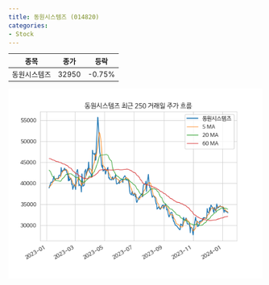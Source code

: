 ```yaml
---
title: 동원시스템즈 (014820)
categories:
- Stock
---
```


|종목|종가|등락|
|----|----|----|
|동원시스템즈|32950|-0.75%|

<!-- more -->

![014820](/assets/images/stock/014820.png)